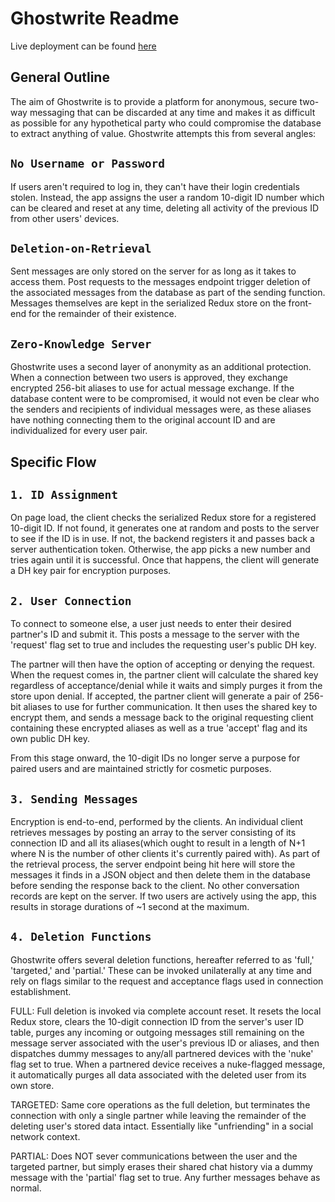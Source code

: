 # Ghostwrite Readme

Live deployment can be found [here](https://ghostwrite.xyz)

## General Outline

The aim of Ghostwrite is to provide a platform for anonymous, secure two-way messaging that can be discarded at any time and makes it as difficult as possible for any hypothetical party who could compromise the database to extract anything of value. Ghostwrite attempts this from several angles:

**`No Username or Password`**
-----------------------------
If users aren't required to log in, they can't have their login credentials stolen. Instead, the app assigns the user a random 10-digit ID number which can be cleared and reset at any time, deleting all activity of the previous ID from other users' devices.

**`Deletion-on-Retrieval`**
---------------------------
Sent messages are only stored on the server for as long as it takes to access them. Post requests to the messages endpoint trigger deletion of the associated messages from the database as part of the sending function. Messages themselves are kept in the serialized Redux store on the front-end for the remainder of their existence.

**`Zero-Knowledge Server`**
---------------------------
Ghostwrite uses a second layer of anonymity as an additional protection. When a connection between two users is approved, they exchange encrypted 256-bit aliases to use for actual message exchange. If the database content were to be compromised, it would not even be clear who the senders and recipients of individual messages were, as these aliases have nothing connecting them to the original account ID and are individualized for every user pair.

## Specific Flow

**`1. ID Assignment`**
-----------------------
On page load, the client checks the serialized Redux store for a registered 10-digit ID. If not found, it generates one at random and posts to the server to see if the ID is in use. If not, the backend registers it and passes back a server authentication token. Otherwise, the app picks a new number and tries again until it is successful. Once that happens, the client will generate a DH key pair for encryption purposes.

**`2. User Connection`**
-------------------------
To connect to someone else, a user just needs to enter their desired partner's ID and submit it. This posts a message to the server with the 'request' flag set to true and includes the requesting user's public DH key.

The partner will then have the option of accepting or denying the request. When the request comes in, the partner client will calculate the shared key regardless of acceptance/denial while it waits and simply purges it from the store upon denial. If accepted, the partner client will generate a pair of 256-bit aliases to use for further communication. It then uses the shared key to encrypt them, and sends a message back to the original requesting client containing these encrypted aliases as well as a true 'accept' flag and its own public DH key.

From this stage onward, the 10-digit IDs no longer serve a purpose for paired users and are maintained strictly for cosmetic purposes.

**`3. Sending Messages`**
-----------------------
Encryption is end-to-end, performed by the clients. An individual client retrieves messages by posting an array to the server consisting of its connection ID and all its aliases(which ought to result in a length of N+1 where N is the number of other clients it's currently paired with). As part of the retrieval process, the server endpoint being hit here will store the messages it finds in a JSON object and then delete them in the database before sending the response back to the client. No other conversation records are kept on the server. If two users are actively using the app, this results in storage durations of ~1 second at the maximum.

**`4. Deletion Functions`**
-------------------------
Ghostwrite offers several deletion functions, hereafter referred to as 'full,' 'targeted,' and 'partial.' These can be invoked unilaterally at any time and rely on flags similar to the request and acceptance flags used in connection establishment.

FULL: Full deletion is invoked via complete account reset. It resets the local Redux store, clears the 10-digit connection ID from the server's user ID table, purges any incoming or outgoing messages still remaining on the message server associated with the user's previous ID or aliases, and then dispatches dummy messages to any/all partnered devices with the 'nuke' flag set to true. When a partnered device receives a nuke-flagged message, it automatically purges all data associated with the deleted user from its own store.

TARGETED: Same core operations as the full deletion, but terminates the connection with only a single partner while leaving the remainder of the deleting user's stored data intact. Essentially like "unfriending" in a social network context.

PARTIAL: Does NOT sever communications between the user and the targeted partner, but simply erases their shared chat history via a dummy message with the 'partial' flag set to true. Any further messages behave as normal.
